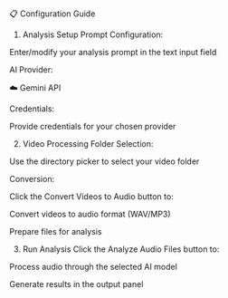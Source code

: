 📋 Configuration Guide

1. Analysis Setup
   Prompt Configuration:

Enter/modify your analysis prompt in the text input field

AI Provider:

☁️ Gemini API

Credentials:

Provide credentials for your chosen provider

2. Video Processing
   Folder Selection:

Use the directory picker to select your video folder

Conversion:

Click the Convert Videos to Audio button to:

Convert videos to audio format (WAV/MP3)

Prepare files for analysis

3. Run Analysis
   Click the Analyze Audio Files button to:

Process audio through the selected AI model

Generate results in the output panel
